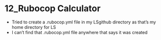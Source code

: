 # 12_Rubocop Calculator

- Tried to create a .rubocop.yml file in my LSgithub directory as that’s my home directory for LS
- I can’t find that .rubocop.yml file anywhere that says it was created